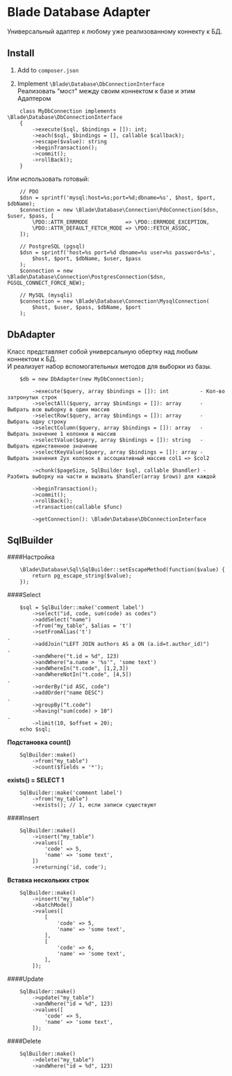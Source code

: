 Blade Database Adapter
======================

Универсальный адаптер к любому уже реализованному коннекту к БД.

Install
-------
1. Add to `composer.json`

2. Implement `\Blade\Database\DbConnectionInterface`  
Реализовать "мост" между своим коннектом к базе и этим Адаптером
```
    class MyDbConnection implements \Blade\Database\DbConnectionInterface
    {
        ->execute($sql, $bindings = []): int;
        ->each($sql, $bindings = [], callable $callback);
        ->escape($value): string
        ->beginTransaction();
        ->commit();
        ->rollBack();
    }
```
Или использовать готовый:
```
    // PDO
    $dsn = sprintf('mysql:host=%s;port=%d;dbname=%s', $host, $port, $dbName);
    $connection = new \Blade\Database\Connection\PdoConnection($dsn, $user, $pass, [
        \PDO::ATTR_ERRMODE            => \PDO::ERRMODE_EXCEPTION,
        \PDO::ATTR_DEFAULT_FETCH_MODE => \PDO::FETCH_ASSOC,
    ]);

    // PostgreSQL (pgsql)
    $dsn = sprintf('host=%s port=%d dbname=%s user=%s password=%s',
        $host, $port, $dbName, $user, $pass
    );
    $connection = new \Blade\Database\Connection\PostgresConnection($dsn, PGSQL_CONNECT_FORCE_NEW);

    // MySQL (mysqli)
    $connection = new \Blade\Database\Connection\MysqlConnection(
        $host, $user, $pass, $dbName, $port
    );
```


DbAdapter
---------
Класс представляет собой универсальную обертку над любым коннектом к БД.  
И реализует набор вспомогательных методов для выборки из базы.
```
    $db = new DbAdapter(new MyDbConnection);

        ->execute($query, array $bindings = []): int          - Кол-во затронутых строк
        ->selectAll($query, array $bindings = []): array      - Выбрать всю выборку в один массив
        ->selectRow($query, array $bindings = []): array      - Выбрать одну строку
        ->selectColumn($query, array $bindings = []): array   - Выбрать значение 1 колонки в массив
        ->selectValue($query, array $bindings = []): string   - Выбрать единственное значение
        ->selectKeyValue($query, array $bindings = []): array - Выбрать значения 2ух колонок в ассоциативный массив col1 => $col2

        ->chunk($pageSize, SqlBuilder $sql, callable $handler) - Разбить выборку на части и вызвать $handler(array $rows) для каждой

        ->beginTransaction();
        ->commit();
        ->rollBack();
        ->transaction(callable $func)

        ->getConnection(): \Blade\Database\DbConnectionInterface
```

SqlBuilder
----------
####Настройка
```
    \Blade\Database\Sql\SqlBuilder::setEscapeMethod(function($value) {
        return pg_escape_string($value);
    });
```

####Select
```
    $sql = SqlBuilder::make('comment label')
        ->select("id, code, sum(code) as codes")
        ->addSelect("name")
        ->from("my_table", $alias = 't')
        ->setFromAlias('t')
.
        ->addJoin("LEFT JOIN authors AS a ON (a.id=t.author_id)")
.
        ->andWhere("t.id = %d", 123)
        ->andWhere("a.name > '%s'", 'some text')
        ->andWhereIn("t.code", [1,2,3])
        ->andWhereNotIn("t.code", [4,5])
.
        ->orderBy("id ASC, code")
        ->addOrder("name DESC")
.
        ->groupBy("t.code")
        ->having("sum(code) > 10")
.
        ->limit(10, $offset = 20);
    echo $sql;
```
**Подстановка count()**
```
    SqlBuilder::make()
        ->from("my_table")
        ->count($fields = '*');
```
**exists() = SELECT 1**
```
    SqlBuilder::make('comment label')
        ->from("my_table")
        ->exists(); // 1, если записи существуют
```

####Insert
```
    SqlBuilder::make()
        ->insert("my_table")
        ->values([
            'code' => 5,
            'name' => 'some text',
        ])
        ->returning('id, code');
```
**Вставка нескольких строк**
```
    SqlBuilder::make()
        ->insert("my_table")
        ->batchMode()
        ->values([
            [
                'code' => 5,
                'name' => 'some text',
            ],
            [
                'code' => 6,
                'name' => 'some text',
            ],
        ]);
```

####Update
```
    SqlBuilder::make()
        ->update("my_table")
        ->andWhere("id = %d", 123)
        ->values([
            'code' => 5,
            'name' => 'some text',
        ]);
```

####Delete
```
    SqlBuilder::make()
        ->delete("my_table")
        ->andWhere("id = %d", 123)
```
